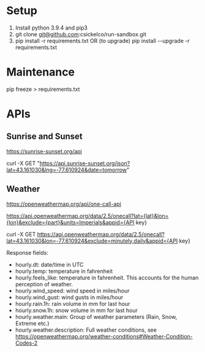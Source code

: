 # Setup

1. Install python 3.9.4 and pip3
2. git clone git@github.com:csickelco/run-sandbox.git
3. pip install -r requirements.txt OR (to upgrade) pip install --upgrade -r requirements.txt

# Maintenance
pip freeze > requirements.txt

# APIs

## Sunrise and Sunset
https://sunrise-sunset.org/api

curl -X GET "https://api.sunrise-sunset.org/json?lat=43.161030&lng=-77.610924&date=tomorrow"

## Weather
https://openweathermap.org/api/one-call-api

https://api.openweathermap.org/data/2.5/onecall?lat={lat}&lon={lon}&exclude={part}&units=Imperials&appid={API key}

curl -X GET https://api.openweathermap.org/data/2.5/onecall?lat=43.161030&lon=-77.610924&exclude=minutely,daily&appid={API key}

Response fields:
* hourly.dt: date/time in UTC
* hourly.temp: temperature in fahrenheit
* hourly.feels_like: temperature in fahrenheit. This accounts for the human perception of weather.
* hourly.wind_speed: wind speed in miles/hour
* hourly.wind_gust: wind gusts in miles/hour
* hourly.rain.1h: rain volume in mm for last hour
* hourly.snow.1h: snow volume in mm for last hour
* hourly.weather.main: Group of weather parameters (Rain, Snow, Extreme etc.)
* hourly.weather.description: Full weather conditions, see https://openweathermap.org/weather-conditions#Weather-Condition-Codes-2
 